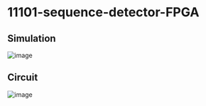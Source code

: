 # 11101-sequence-detector-FPGA


## Simulation
![image](https://user-images.githubusercontent.com/81603864/223960679-16c5d309-6dc3-4d5c-a24a-86fa58133ed1.png)

## Circuit
![image](https://user-images.githubusercontent.com/81603864/223960751-704d5a93-6da3-4f2b-b488-0a42820e5b54.png)

